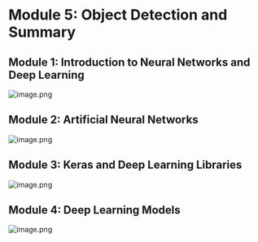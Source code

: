 

# Module 5: Object Detection and Summary
## Module 1: Introduction to Neural Networks and Deep Learning
![image.png](https://prod-files-secure.s3.us-west-2.amazonaws.com/03e82b26-cccb-4906-bb56-adabcbdc0655/a8d40bcb-c482-4026-8872-311e16b2dc63/image.png?X-Amz-Algorithm=AWS4-HMAC-SHA256&X-Amz-Content-Sha256=UNSIGNED-PAYLOAD&X-Amz-Credential=ASIAZI2LB4665KTATM3O%2F20250206%2Fus-west-2%2Fs3%2Faws4_request&X-Amz-Date=20250206T182039Z&X-Amz-Expires=3600&X-Amz-Security-Token=IQoJb3JpZ2luX2VjEEkaCXVzLXdlc3QtMiJGMEQCICQZluMTploBhnhfT4F%2Fj2VPYuSzypgLoLI8f0NLG2fBAiBNcAN0LJozipPYnflxPdaQ%2Fj1eBZfqvmM1ZxZZ5ZJ1DSr%2FAwhiEAAaDDYzNzQyMzE4MzgwNSIMrsBK%2BEN5tWOzt1CxKtwD5%2FN9mzIGYLjXY8W7xXm0C40ceZscExd41NBr47omL9Bop9qgnpnIAqB5vmmiA6sl2Ie0iU7pYIFgkDr51Ksu1JJj%2Bnfbrip6y7crwmG3RzpHMletN28WbBxNe2WDKQeN5PTnZFcUO5aEUbH7xxzOTptcFgYCnvY5gBmm30S4IRKZz4fWy52WrIEX7kvDMWPEIimBQlwlDWT7TdYJ2gH5YsF9x7kiUKeoaXmrbNYkbA7xnF7exViRJ%2FrRTQdMzDe1b5CFWKKB22YpLAu5o%2FTSEH9tl6l89bUiwasTGt%2BOq7HErj6ZMrwWsoMB8wk8HOIsjwuV%2FZlSwACU5i7MQRO%2Bk%2BAP%2BVVPXGKan7mJye2YDkBgNEgxA1u3Ouis2xogwIKgGzVeJuYrEVK%2Bjv4Mf9y8tmFs4srvCEJwQI7GP2rVnAa%2FjGEoREq5bp3Ew6W7wu1kWd7iWydUz9T4urFY%2BEQ3yvKmasIWpP1nsgUbVO97IK9ZzbEz45pTvpzalS3goKkmmaueWpA6L4Jb9kuxAZUzQpaqdauXhoYHhb2%2F1MTvoQob%2BwcVYm%2FTuc4z%2FOq6ffPWzW11ytl4EI26GLEsJSXdDZxtfdtvzERe9yI2iABXyHlQkDehxUygagJY%2FvMw1tGTvQY6pgGmNc%2BOaZFqcnks1%2Fj1Gii%2FnhIcmCNDcH%2BgIbNlw9WQ2c4v7nU0Q1NX25YFMfR2GNb40vgH27sjOViDaisP3k7tFfWpR0Zyx1wpntLh8RiM21zgyF276ECQa7Tsrl610swq%2F3fVHAd1up8lrXKTRr9v%2F6IQXFURKXhwbUw%2FK8nV6wCXSk2XDge1gQ0znE6d6o47jnkOFF1tNNqyK31WmpafqgIwVRJk&X-Amz-Signature=a0abee2f6e6915db8aecf7863822e48754e783794146809784552e015ee4c3ea&X-Amz-SignedHeaders=host&x-id=GetObject)
## Module 2: Artificial Neural Networks
![image.png](https://prod-files-secure.s3.us-west-2.amazonaws.com/03e82b26-cccb-4906-bb56-adabcbdc0655/5157ca89-62da-41d9-a98f-6432b71047a9/image.png?X-Amz-Algorithm=AWS4-HMAC-SHA256&X-Amz-Content-Sha256=UNSIGNED-PAYLOAD&X-Amz-Credential=ASIAZI2LB4665KTATM3O%2F20250206%2Fus-west-2%2Fs3%2Faws4_request&X-Amz-Date=20250206T182039Z&X-Amz-Expires=3600&X-Amz-Security-Token=IQoJb3JpZ2luX2VjEEkaCXVzLXdlc3QtMiJGMEQCICQZluMTploBhnhfT4F%2Fj2VPYuSzypgLoLI8f0NLG2fBAiBNcAN0LJozipPYnflxPdaQ%2Fj1eBZfqvmM1ZxZZ5ZJ1DSr%2FAwhiEAAaDDYzNzQyMzE4MzgwNSIMrsBK%2BEN5tWOzt1CxKtwD5%2FN9mzIGYLjXY8W7xXm0C40ceZscExd41NBr47omL9Bop9qgnpnIAqB5vmmiA6sl2Ie0iU7pYIFgkDr51Ksu1JJj%2Bnfbrip6y7crwmG3RzpHMletN28WbBxNe2WDKQeN5PTnZFcUO5aEUbH7xxzOTptcFgYCnvY5gBmm30S4IRKZz4fWy52WrIEX7kvDMWPEIimBQlwlDWT7TdYJ2gH5YsF9x7kiUKeoaXmrbNYkbA7xnF7exViRJ%2FrRTQdMzDe1b5CFWKKB22YpLAu5o%2FTSEH9tl6l89bUiwasTGt%2BOq7HErj6ZMrwWsoMB8wk8HOIsjwuV%2FZlSwACU5i7MQRO%2Bk%2BAP%2BVVPXGKan7mJye2YDkBgNEgxA1u3Ouis2xogwIKgGzVeJuYrEVK%2Bjv4Mf9y8tmFs4srvCEJwQI7GP2rVnAa%2FjGEoREq5bp3Ew6W7wu1kWd7iWydUz9T4urFY%2BEQ3yvKmasIWpP1nsgUbVO97IK9ZzbEz45pTvpzalS3goKkmmaueWpA6L4Jb9kuxAZUzQpaqdauXhoYHhb2%2F1MTvoQob%2BwcVYm%2FTuc4z%2FOq6ffPWzW11ytl4EI26GLEsJSXdDZxtfdtvzERe9yI2iABXyHlQkDehxUygagJY%2FvMw1tGTvQY6pgGmNc%2BOaZFqcnks1%2Fj1Gii%2FnhIcmCNDcH%2BgIbNlw9WQ2c4v7nU0Q1NX25YFMfR2GNb40vgH27sjOViDaisP3k7tFfWpR0Zyx1wpntLh8RiM21zgyF276ECQa7Tsrl610swq%2F3fVHAd1up8lrXKTRr9v%2F6IQXFURKXhwbUw%2FK8nV6wCXSk2XDge1gQ0znE6d6o47jnkOFF1tNNqyK31WmpafqgIwVRJk&X-Amz-Signature=df45879c35647a1f7e49dff4820e1cd6d77a84c74e74d394375b7d159933d0ba&X-Amz-SignedHeaders=host&x-id=GetObject)
## Module 3: Keras and Deep Learning Libraries
![image.png](https://prod-files-secure.s3.us-west-2.amazonaws.com/03e82b26-cccb-4906-bb56-adabcbdc0655/5089ce50-05f1-470d-ad42-42503bf1df5f/image.png?X-Amz-Algorithm=AWS4-HMAC-SHA256&X-Amz-Content-Sha256=UNSIGNED-PAYLOAD&X-Amz-Credential=ASIAZI2LB4665KTATM3O%2F20250206%2Fus-west-2%2Fs3%2Faws4_request&X-Amz-Date=20250206T182039Z&X-Amz-Expires=3600&X-Amz-Security-Token=IQoJb3JpZ2luX2VjEEkaCXVzLXdlc3QtMiJGMEQCICQZluMTploBhnhfT4F%2Fj2VPYuSzypgLoLI8f0NLG2fBAiBNcAN0LJozipPYnflxPdaQ%2Fj1eBZfqvmM1ZxZZ5ZJ1DSr%2FAwhiEAAaDDYzNzQyMzE4MzgwNSIMrsBK%2BEN5tWOzt1CxKtwD5%2FN9mzIGYLjXY8W7xXm0C40ceZscExd41NBr47omL9Bop9qgnpnIAqB5vmmiA6sl2Ie0iU7pYIFgkDr51Ksu1JJj%2Bnfbrip6y7crwmG3RzpHMletN28WbBxNe2WDKQeN5PTnZFcUO5aEUbH7xxzOTptcFgYCnvY5gBmm30S4IRKZz4fWy52WrIEX7kvDMWPEIimBQlwlDWT7TdYJ2gH5YsF9x7kiUKeoaXmrbNYkbA7xnF7exViRJ%2FrRTQdMzDe1b5CFWKKB22YpLAu5o%2FTSEH9tl6l89bUiwasTGt%2BOq7HErj6ZMrwWsoMB8wk8HOIsjwuV%2FZlSwACU5i7MQRO%2Bk%2BAP%2BVVPXGKan7mJye2YDkBgNEgxA1u3Ouis2xogwIKgGzVeJuYrEVK%2Bjv4Mf9y8tmFs4srvCEJwQI7GP2rVnAa%2FjGEoREq5bp3Ew6W7wu1kWd7iWydUz9T4urFY%2BEQ3yvKmasIWpP1nsgUbVO97IK9ZzbEz45pTvpzalS3goKkmmaueWpA6L4Jb9kuxAZUzQpaqdauXhoYHhb2%2F1MTvoQob%2BwcVYm%2FTuc4z%2FOq6ffPWzW11ytl4EI26GLEsJSXdDZxtfdtvzERe9yI2iABXyHlQkDehxUygagJY%2FvMw1tGTvQY6pgGmNc%2BOaZFqcnks1%2Fj1Gii%2FnhIcmCNDcH%2BgIbNlw9WQ2c4v7nU0Q1NX25YFMfR2GNb40vgH27sjOViDaisP3k7tFfWpR0Zyx1wpntLh8RiM21zgyF276ECQa7Tsrl610swq%2F3fVHAd1up8lrXKTRr9v%2F6IQXFURKXhwbUw%2FK8nV6wCXSk2XDge1gQ0znE6d6o47jnkOFF1tNNqyK31WmpafqgIwVRJk&X-Amz-Signature=0df556550a7eab154457ff122c149813f3b90c366f1d06ad5de0f02e88ffe5d9&X-Amz-SignedHeaders=host&x-id=GetObject)
## Module 4: Deep Learning Models
![image.png](https://prod-files-secure.s3.us-west-2.amazonaws.com/03e82b26-cccb-4906-bb56-adabcbdc0655/4e22fcb0-cfbc-4d28-b961-b9b8fde071f0/image.png?X-Amz-Algorithm=AWS4-HMAC-SHA256&X-Amz-Content-Sha256=UNSIGNED-PAYLOAD&X-Amz-Credential=ASIAZI2LB4665KTATM3O%2F20250206%2Fus-west-2%2Fs3%2Faws4_request&X-Amz-Date=20250206T182039Z&X-Amz-Expires=3600&X-Amz-Security-Token=IQoJb3JpZ2luX2VjEEkaCXVzLXdlc3QtMiJGMEQCICQZluMTploBhnhfT4F%2Fj2VPYuSzypgLoLI8f0NLG2fBAiBNcAN0LJozipPYnflxPdaQ%2Fj1eBZfqvmM1ZxZZ5ZJ1DSr%2FAwhiEAAaDDYzNzQyMzE4MzgwNSIMrsBK%2BEN5tWOzt1CxKtwD5%2FN9mzIGYLjXY8W7xXm0C40ceZscExd41NBr47omL9Bop9qgnpnIAqB5vmmiA6sl2Ie0iU7pYIFgkDr51Ksu1JJj%2Bnfbrip6y7crwmG3RzpHMletN28WbBxNe2WDKQeN5PTnZFcUO5aEUbH7xxzOTptcFgYCnvY5gBmm30S4IRKZz4fWy52WrIEX7kvDMWPEIimBQlwlDWT7TdYJ2gH5YsF9x7kiUKeoaXmrbNYkbA7xnF7exViRJ%2FrRTQdMzDe1b5CFWKKB22YpLAu5o%2FTSEH9tl6l89bUiwasTGt%2BOq7HErj6ZMrwWsoMB8wk8HOIsjwuV%2FZlSwACU5i7MQRO%2Bk%2BAP%2BVVPXGKan7mJye2YDkBgNEgxA1u3Ouis2xogwIKgGzVeJuYrEVK%2Bjv4Mf9y8tmFs4srvCEJwQI7GP2rVnAa%2FjGEoREq5bp3Ew6W7wu1kWd7iWydUz9T4urFY%2BEQ3yvKmasIWpP1nsgUbVO97IK9ZzbEz45pTvpzalS3goKkmmaueWpA6L4Jb9kuxAZUzQpaqdauXhoYHhb2%2F1MTvoQob%2BwcVYm%2FTuc4z%2FOq6ffPWzW11ytl4EI26GLEsJSXdDZxtfdtvzERe9yI2iABXyHlQkDehxUygagJY%2FvMw1tGTvQY6pgGmNc%2BOaZFqcnks1%2Fj1Gii%2FnhIcmCNDcH%2BgIbNlw9WQ2c4v7nU0Q1NX25YFMfR2GNb40vgH27sjOViDaisP3k7tFfWpR0Zyx1wpntLh8RiM21zgyF276ECQa7Tsrl610swq%2F3fVHAd1up8lrXKTRr9v%2F6IQXFURKXhwbUw%2FK8nV6wCXSk2XDge1gQ0znE6d6o47jnkOFF1tNNqyK31WmpafqgIwVRJk&X-Amz-Signature=b94c7fe1de8d98c4575b0a84c86cd75c259abc27e491b77a5fb067e7a3a46f23&X-Amz-SignedHeaders=host&x-id=GetObject)